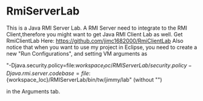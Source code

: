# RmiServerLab
This is a Java RMI Server Lab.
A RMI Server need to integrate to the RMI Client,therefore you might want to get Java RMI Client Lab as well.
Get RmiClientLab Here:
https://github.com/jimc1682000/RmiClientLab
Also notice that when you want to use my project in Eclipse, you need to create a new "Run Configurations", and setting VM arguments as

"-Djava.security.policy=file:${workspace_loc}/RMIServerLab/security.policy -Djava.rmi.server.codebase=file:${workspace_loc}/RMIServerLab/bin/tw/jimmy/lab"
(without "")

in the Arguments tab.